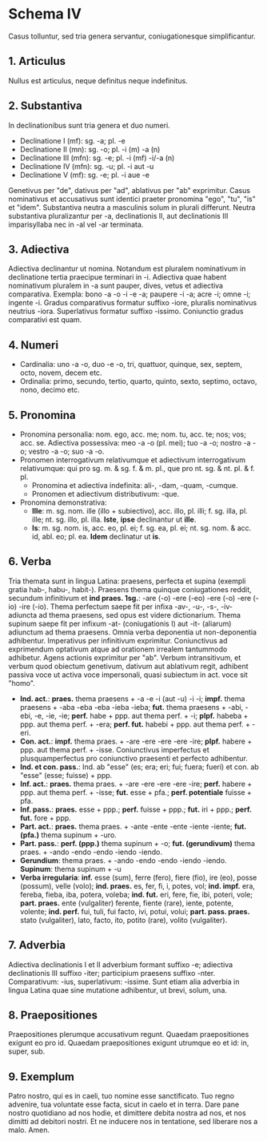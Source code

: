 # Schema IV

Casus tolluntur, sed tria genera servantur, coniugationesque simplificantur.

## 1. Articulus

Nullus est articulus, neque definitus neque indefinitus.

## 2. Substantiva

In declinationibus sunt tria genera et duo numeri.

- Declinatione I (mf): sg. -a; pl. -e
- Declinatione II (mn): sg. -o; pl. -i (m) -a (n)
- Declinatione III (mfn): sg. -e; pl. -i (mf) -i/-a (n)
- Declinatione IV (mfn): sg. -u; pl. -i aut -u
- Declinatione V (mf): sg. -e; pl. -i aue -e

Genetivus per "de", dativus per "ad", ablativus per "ab" exprimitur. Casus nominativus et accusativus sunt identici praeter pronomina "ego", "tu", "is" et "idem". Substantiva neutra a masculinis solum in plurali differunt. Neutra substantiva pluralizantur per -a, declinationis II, aut declinationis III imparisyllaba nec in -al vel -ar terminata.

## 3. Adiectiva

Adiectiva declinantur ut nomina. Notandum est pluralem nominativum in declinatione tertia praecipue terminari in -i. Adiectiva quae habent nominativum pluralem in -a sunt pauper, dives, vetus et adiectiva comparativa. Exempla: bono -a -o -i -e -a; paupere -i -a; acre -i; omne -i; ingente -i. Gradus comparativus formatur suffixo -iore, pluralis nominativus neutrius -iora. Superlativus formatur suffixo -issimo. Coniunctio gradus comparativi est quam.

## 4. Numeri

- Cardinalia: uno -a -o, duo -e -o, tri, quattuor, quinque, sex, septem, octo, novem, decem etc.
- Ordinalia: primo, secundo, tertio, quarto, quinto, sexto, septimo, octavo, nono, decimo etc.

## 5. Pronomina

- Pronomina personalia: nom. ego, acc. me; nom. tu, acc. te; nos; vos; acc. se. Adiectiva possessiva: meo -a -o (pl. mei); tuo -a -o; nostro -a -o; vestro -a -o; suo -a -o.
- Pronomen interrogativum relativumque et adiectivum interrogativum relativumque: qui pro sg. m. & sg. f. & m. pl., que pro nt. sg. & nt. pl. & f. pl.
	- Pronomina et adiectiva indefinita: ali-, -dam, -quam, -cumque.
	- Pronomen et adiectivum distributivum: -que.
- Pronomina demonstrativa:
	- **Ille**: m. sg. nom. ille (illo + subiectivo), acc. illo, pl. illi; f. sg. illa, pl. ille; nt. sg. illo, pl. illa. **Iste**, **ipse** declinantur ut **ille**.
	- **Is**: m. sg. nom. is, acc. eo, pl. ei; f. sg. ea, pl. ei; nt. sg. nom. & acc. id, abl. eo; pl. ea. **Idem** declinatur ut **is**.

## 6. Verba

Tria themata sunt in lingua Latina: praesens, perfecta et supina (exempli gratia hab-, habu-, habit-). Praesens thema quinque coniugationes reddit, secundum infinitivum et **ind praes. 1sg.**: -are (-o) -ere (-eo) -ere (-o) -ere (-io) -ire (-io). Thema perfectum saepe fit per infixa -av-, -u-, -s-, -iv- adiuncta ad thema praesens, sed opus est videre dictionarium. Thema supinum saepe fit per infixum -at- (coniugationis I) aut -it- (aliarum) adiunctum ad thema praesens. Omnia verba deponentia ut non-deponentia adhibentur. Imperativus per infinitivum exprimitur. Coniunctivus ad exprimendum optativum atque ad orationem irrealem tantummodo adhibetur. Agens actionis exprimitur per "ab". Verbum intransitivum, et verbum quod obiectum genetivum, dativum aut ablativum regit, adhibent passiva voce ut activa voce impersonali, quasi subiectum in act. voce sit "homo".

- **Ind. act.**: **praes.** thema praesens + -a -e -i (aut -u) -i -i; **impf.** thema praesens + -aba -eba -eba -ieba -ieba; **fut.** thema praesens + -abi, -ebi, -e, -ie, -ie; **perf.** habe + ppp. aut thema perf. + -i; **plpf.** habeba + ppp. aut thema perf. + -era; **perf. fut.** habebi + ppp. aut thema perf. + -eri.
- **Con. act.**: **impf.** thema praes. + -are -ere -ere -ere -ire; **plpf.** habere + ppp. aut thema perf. + -isse. Coniunctivus imperfectus et plusquamperfectus pro coniunctivo praesenti et perfecto adhibentur.
- **Ind. et con. pass.**: Ind. ab "esse" (es; era; eri; fui; fuera; fueri) et con. ab "esse" (esse; fuisse) + ppp.
- **Inf. act.**: **praes.** thema praes. + -are -ere -ere -ere -ire; **perf.** habere + ppp. aut thema perf. + -isse; **fut.** esse + pfa.;  **perf. potentiale** fuisse + pfa.
- **Inf. pass.**: **praes.** esse + ppp.; **perf.** fuisse + ppp.; **fut.** iri + ppp.; **perf. fut.** fore + ppp.
- **Part. act.**: **praes.** thema praes. + -ante -ente -ente -iente -iente; **fut. (pfa.)** thema supinum + -uro.
- **Part. pass.**: **perf. (ppp.)** thema supinum + -o; **fut. (gerundivum)** thema praes. + -ando -endo -endo -iendo -iendo.
- **Gerundium**: thema praes. + -ando -endo -endo -iendo -iendo. **Supinum**: thema supinum + -u
- **Verba irregularia**: **inf.** esse (sum), ferre (fero), fiere (fio), ire (eo), posse (possum), velle (volo); **ind. praes.** es, fer, fi, i, potes, vol;  **ind. impf.** era, fereba, fieba, iba, potera, voleba; **ind. fut.** eri, fere, fie, ibi, poteri, vole; **part. praes.** ente (vulgaliter) ferente, fiente (rare), iente, potente, volente; **ind. perf.** fui, tuli, fui facto, ivi, potui, volui; **part. pass. praes.** stato (vulgaliter), lato, facto, ito, potito (rare), volito (vulgaliter).

## 7. Adverbia

Adiectiva declinationis I et II adverbium formant suffixo -e; adiectiva declinationis III suffixo -iter; participium praesens suffixo -nter. Comparativum: -ius, superlativum: -issime. Sunt etiam alia adverbia in lingua Latina quae sine mutatione adhibentur, ut brevi, solum, una.

## 8. Praepositiones

Praepositiones plerumque accusativum regunt. Quaedam praepositiones exigunt eo pro id. Quaedam praepositiones exigunt utrumque eo et id: in, super, sub.

## 9. Exemplum

Patro nostro, qui es in caeli, tuo nomine esse sanctificato. Tuo regno advenire, tua voluntate esse facta, sicut in caelo et in terra. Dare pane nostro quotidiano ad nos hodie, et dimittere debita nostra ad nos, et nos dimitti ad debitori nostri. Et ne inducere nos in tentatione, sed liberare nos a malo. Amen.
